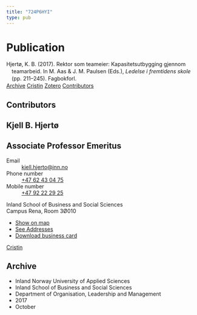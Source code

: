 ```yaml
---
title: "724P6HYI"
type: pub
---
```

<h1>Publication</h1>
<article id="csl-bib-container-724P6HYI" class="csl-bib-container">
  <div class="csl-bib-body" style="line-height: 1.35; padding-left: 1em; text-indent:-1em;">
  <div class="csl-entry">Hjert&#xF8;, K. B. (2017). Rektor som teameier: Kapasitetsutbygging gjennom teamarbeid. In M. Aas &amp; J. M. Paulsen (Eds.), <i>Ledelse i fremtidens skole</i> (pp. 211&#x2013;245). Fagbokforl.</div>
</div>
  <div class="csl-bib-buttons">
    <a href="#taxonomy-article-724P6HYI" class="csl-bib-button">Archive</a>
    <a href="https://app.cristin.no/results/show.jsf?id=1502083" alt="Cristin URL" class="csl-bib-button">Cristin</a>
    <a href="http://zotero.org/groups/5402882/items/724P6HYI" alt="Zotero URL" class="csl-bib-button">Zotero</a>
    <a href="#contributors-article-724P6HYI" class="csl-bib-button">Contributors</a>
  </div>
  <div id="csl-bib-meta-container-724P6HYI"></div>
</article>
<div id="csl-bib-meta-724P6HYI" class="csl-bib-meta">
  <article id="contributors-article-724P6HYI" class="contributors-article">
    <h1>Contributors</h1>
    <div class="personas"> <div class="vrtx-hinn-person-card"> <div class="photo"> <i class="lar la-user-circle missing-person"></i> </div> <div class="info"> <hgroup><h1>Kjell B. Hjertø</h1> <h2>Associate Professor Emeritus</h2> </hgroup><dl> <dt>Email</dt> <dd> <a href="mailto:kjell.hjerto@inn.no">kjell.hjerto@inn.no</a> </dd> <dt>Phone number</dt> <dd><a href="tel:+4762430475"> +47 62 43 04 75 </a></dd> <dt>Mobile number</dt> <dd><a href="tel:+4792222925"> +47 92 22 29 25 </a></dd> </dl> <p> Inland School of Business and Social Sciences<br> Campus Rena, Room 3Ø010 </p> <ul class="vrtx-hinn-links"> <li><a href="https://www.google.com/maps?q=61.13620,11.37454">Show on map</a></li> <li><a href="https://www.inn.no/english/find-an-employee/kjell-hjerto.html#vrtx-hinn-addresses">See Addresses</a></li> <li><a href="https://www.inn.no/english/find-an-employee/kjell-hjerto.html?vrtx=vcf">Download business card</a></li> </ul> </div> </div> <a href="https://app.cristin.no/persons/show.jsf?id=325053" alt="Cristin URL" class="personas-cristin">Cristin</a> </div>
  </article>
  <article id="taxonomy-article-724P6HYI" class="taxonomy-article">
    <h1>Archive</h1>
    <ul>
      <li>Inland Norway University of Applied Sciences</li>
      <li>Inland School of Business and Social Sciences</li>
      <li>Department of Organisation, Leadership and Management</li>
      <li>2017</li>
      <li>October</li>
    </ul>
  </article>
</div>
